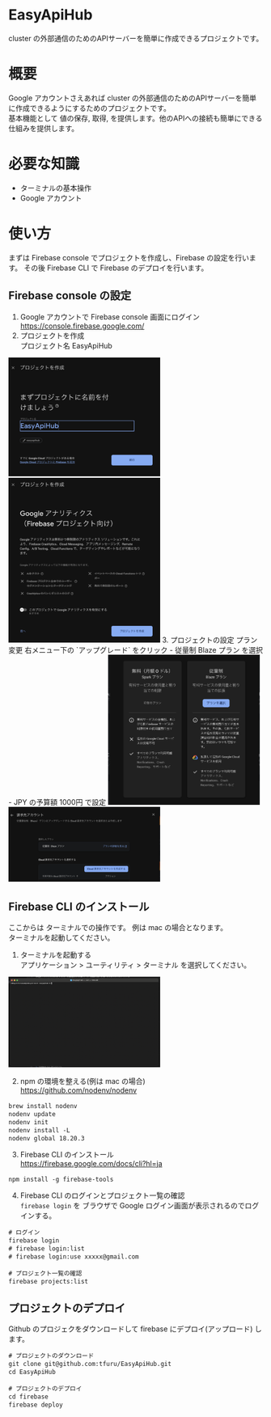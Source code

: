 # EasyApiHub
cluster の外部通信のためのAPIサーバーを簡単に作成できるプロジェクトです。  

# 概要
Google アカウントさえあれば cluster の外部通信のためのAPIサーバーを簡単に作成できるようにするためのプロジェクトです。  
基本機能として 値の保存, 取得, を提供します。他のAPIへの接続も簡単にできる仕組みを提供します。  

# 必要な知識
- ターミナルの基本操作
- Google アカウント

# 使い方
まずは Firebase console でプロジェクトを作成し、Firebase の設定を行います。
その後 Firebase CLI で Firebase のデプロイを行います。  

## Firebase console の設定
1. Google アカウントで Firebase console 画面にログイン
https://console.firebase.google.com/  
2. プロジェクトを作成   
プロジェクト名 EasyApiHub  
<img src="./doc/doc1.png" width="300px">
<img src="./doc/doc2.png" width="300px">
3. プロジェクトの設定 プラン変更 右メニュー下の `アップグレード` をクリック  
- 従量制 Blaze プラン を選択  
- JPY の予算額 1000円 で設定  
<img src="./doc/doc3.png" width="300px">
<img src="./doc/doc4.png" width="300px">


## Firebase CLI のインストール
ここからは ターミナルでの操作です。 例は mac の場合となります。  
ターミナルを起動してください。   
1. ターミナルを起動する  
アプリケーション > ユーティリティ > ターミナル を選択してください。  
<img src="./doc/doc5.png" width="300px">  

2. npm の環境を整える(例は mac の場合)  
https://github.com/nodenv/nodenv  
```:bash
brew install nodenv
nodenv update
nodenv init  
nodenv install -L
nodenv global 18.20.3
```

3. Firebase CLI のインストール  
https://firebase.google.com/docs/cli?hl=ja  
```:bash
npm install -g firebase-tools
```

4. Firebase CLI のログインとプロジェクト一覧の確認  
`firebase login` を ブラウザで Google ログイン画面が表示されるのでログインする。  
```:bash
# ログイン
firebase login
# firebase login:list
# firebase login:use xxxxx@gmail.com

# プロジェクト一覧の確認
firebase projects:list
```

## プロジェクトのデプロイ
Github のプロジェクをダウンロードして firebase にデプロイ(アップロード) します。  
```:bash
# プロジェクトのダウンロード
git clone git@github.com:tfuru/EasyApiHub.git
cd EasyApiHub

# プロジェクトのデプロイ
cd firebase
firebase deploy
```

